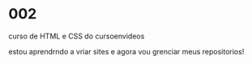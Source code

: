 # 002
 curso de HTML e CSS do cursoenvideos
 
estou aprendrndo a vriar sites e agora vou grenciar meus repositorios!